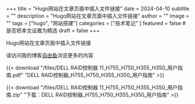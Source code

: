 +++
title = "Hugo网站在文章页面中插入文件链接"
date = 2024-04-10
subtitle = ""
description = "Hugo网站在文章页面中插入文件链接"
author = ""
image = ""
tags =  ["hugo", "网站搭建"]
categories = ["技术笔记" ]
featured = false # 是否把本文设置为精选
draft = false
+++

Hugo网站在文章页面中插入文件链接


请访问我的博客[自由鱼](https://blog.freezz.cc "自由鱼")浏览更多的内容

{{< download "/files/DELL RAID控制器 11_H755_H750_H355_H350_用户指南.pdf" "DELL RAID控制器_H755_H750_H355_H350_用户指南" >}}  

{{< download "/files/DELL RAID控制器 11_H755_H750_H355_H350_用户指南.zip" "下载：DELL RAID控制器_H755_H750_H355_H350_用户指南" >}}
